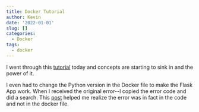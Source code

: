 ```yaml
---
title: Docker Tutorial
author: Kevin
date: '2022-01-01'
slug: []
categories:
  - Docker
tags:
  - docker
---
```


I went through this [tutorial](https://docker-curriculum.com/) today and concepts are starting to sink in and the power of it.

I even had to change the Python version in the Docker file to make the Flask App work. When I received the original error--I copied the error code and did a search. This [post](https://stackoverflow.com/questions/70013988/importerror-cannot-import-name-mutablemapping-from-collections-usr-local) helped me realize the error was in fact in the code and not in the docker file.
